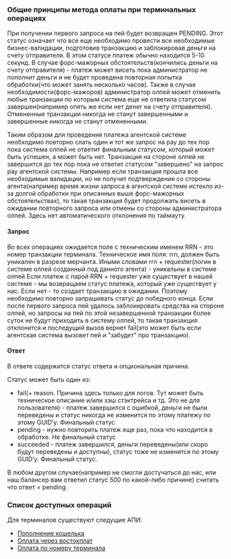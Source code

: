 ### Общие принципы метода оплаты при терминальных операциях

При получении первого запроса на пей будет возвращен PENDING. Этот статус означает что все еще необходимо провести все необходимые бизнес-валидации, подготовив транзакцию и заблокировав деньги на счету отправителя.
В этом статусе платеж обычно находится 5-10 секунд. В случае форс-мажорных обстоятельств(кончились деньги на счету отправителя) - платеж может висеть пока администратор не пополнит деньги и не будет проведена повторная попытка обработки(что может занять несколько часов). Также в случае необходимости(форс-мажоров) администратор олпей может отменить любые транзакции по которым система еще не ответила статусом завершен(например опять же если нет денег на счету отправителя).
Отмененные транзакции никогда не станут завершенными и завершенные никогда не станут отмененными.

Таким образом для проведения платежа агентской системе необходимо повторно слать один и тот же запрос на pay до тех пор пока система олпей не ответит финальным статусом, который может быть успешен, а может быть нет.
Транзакция на стороне олпей не завершится до тех пор пока не ответит статусом "завершено" на запрос pay агентской системы. Например если транзакция прошла все необходимые валидации, но не получит подтверждения со стороны агента(например время жизни запроса в агентской системе истекло из-за долгой обработки при описанных выше форс-мажорных обстоятельствах), то такая транзакция будет продолжать висеть в ожидании повторного запроса или отмены со стороны администратора олпей. Здесь нет автоматического отклонения по таймауту.

#### Запрос

Во всех операциях ожидается поле с техническим именем RRN - это номер транзакции терминала. Техническое имя поля: rrn, должен быть уникален в разрезе мерчанта. Иными словами rrn + requester(логин в системе олпей созданный под данного агента) - уникальны в системе олпей
Если платеж с парой RRN + requester уже существует в нашей системе - мы возвращаем статус платежа, который уже существует у нас. Если нет - то создает транзакцию в ожидании. Поэтому необходимо повторно запрашивать статус до победного конца. 
Если после первого запроса пей удалось заблокировать средства на стороне олпей, но запросы на пей по этой незавершенной транзакции более суток не будут приходить в систему олпей, то такая транзакция отклонится и последущий вызов вернет fail(это может быть если агентская система вызовет пей и "забудет" про транзакцию).

#### Ответ

В ответе содержится статус ответа и опциональная причина.

Статус может быть один из:

 - fail(+ reason. Причина здесь только для логов. Тут может быть техническое описание и/или хэш стэктрейса и тд. Это не для пользователя) - платеж завершился с ошибкой, деньги не были переведены и статус никогда не изменится по этому платежу по этому GUID’у. Финальный статус
 - pending - нужно повторить платеж еще раз, пока что находится в обработке. Не финальный статус
 - succeeded - платеж завершился, деньги переведены(или скоро будут переведены и доступны), статус тоже не изменится по этому GUID’у. Финальный статус.

В любом другом случае(например не смогли достучаться до нас, или наш балансер вам ответил статус 500 по какой-либо причине) считать что ответ = pending.


### Список доступных операций

Для терминалов существуют следущие АПИ:

- [Пополнение кошелька](TerminalPaymentCashIn.md)
- [Оплата через востокплат](TerminalPaymentVostokPlat.md)
- [Оплата по номеру терминала](TerminalPaymentPayForGoods.md)

